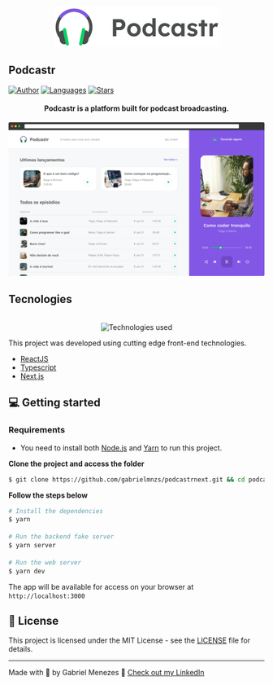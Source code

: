 
<div align="center">
  <img src="public/logo.svg" alt="Podcastr logo">
</div>

## Podcastr

[![Author](https://img.shields.io/badge/author-gabrielmnzs-8257E5?style=flat-square)](https://github.com/gabrielmnzs)
[![Languages](https://img.shields.io/github/languages/count/gabrielmnzs/podcastrnext?color=%238257E5&style=flat-square)](#)
[![Stars](https://img.shields.io/github/stars/gabrielmnzs/podcastrnext?color=8257E5&style=flat-square)](https://github.com/gabrielmnzs/podcastrnext/stargazers)

<h4 align="center">
  Podcastr is a platform built for podcast broadcasting.
</h4>

![Podcastr preview](public/app-preview.png)

## Tecnologies

<div align="center">
  <br />
  <img src=".github/tech-logos.png" alt="Technologies used">
</div>

This project was developed using cutting edge front-end technologies.


- [ReactJS](https://reactjs.org/)
- [Typescript](https://www.typescriptlang.org/)
- [Next.js](https://nextjs.org/)

## 💻 Getting started

### Requirements

- You need to install both [Node.js](https://nodejs.org/en/download/) and [Yarn](https://yarnpkg.com/) to run this project.

**Clone the project and access the folder**

```bash
$ git clone https://github.com/gabrielmnzs/podcastrnext.git && cd podcastr
```

**Follow the steps below**

```bash
# Install the dependencies
$ yarn

# Run the backend fake server
$ yarn server

# Run the web server
$ yarn dev
```

The app will be available for access on your browser at `http://localhost:3000`

## 📝 License

This project is licensed under the MIT License - see the [LICENSE](LICENSE) file for details.

---

Made with 💜 by Gabriel Menezes 👋 [Check out my LinkedIn](https://www.linkedin.com/in/gabrielmnzs/)